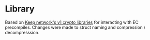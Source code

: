 # Library
Based on [Keep network's v1 crypto libraries](https://github.com/keep-network/keep-core/tree/main/solidity-v1/contracts/cryptography) for interacting with EC precompiles. Changes were made to struct naming and compression / decompresssion. 
